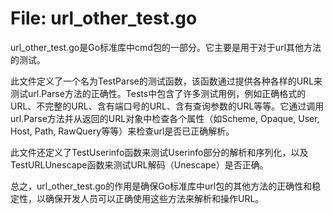 # File: url_other_test.go

url_other_test.go是Go标准库中cmd包的一部分。它主要是用于对于url其他方法的测试。

此文件定义了一个名为TestParse的测试函数，该函数通过提供各种各样的URL来测试url.Parse方法的正确性。Tests中包含了许多测试用例，例如正确格式的URL、不完整的URL、含有端口号的URL、含有查询参数的URL等等。它通过调用url.Parse方法并从返回的URL对象中检查各个属性（如Scheme, Opaque, User, Host, Path, RawQuery等等）来检查url是否已正确解析。

此文件还定义了TestUserinfo函数来测试Userinfo部分的解析和序列化，以及TestURLUnescape函数来测试URL解码（Unescape）是否正确。

总之，url_other_test.go的作用是确保Go标准库中url包的其他方法的正确性和稳定性，以确保开发人员可以正确使用这些方法来解析和操作URL。

